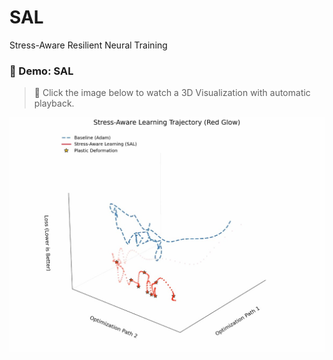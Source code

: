# SAL
Stress-Aware Resilient Neural Training

### 🎥 Demo: SAL
> 🔗 Click the image below to watch a 3D Visualization with automatic playback.

[![Watch the demo video](For_Demo.jpg)](https://stress-aware-learning.github.io/SAL/)


